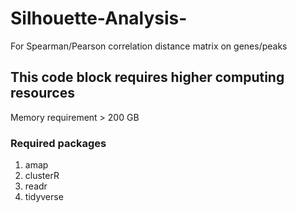 # Silhouette-Analysis-
For Spearman/Pearson correlation distance matrix on genes/peaks

## This code block requires higher computing resources
Memory requirement > 200 GB

### Required packages 
1. amap
2. clusterR
3. readr
4. tidyverse
